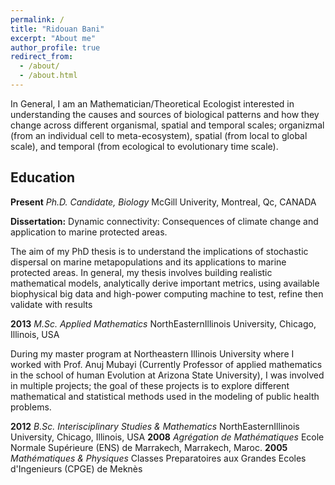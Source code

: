 ```yaml
---
permalink: /
title: "Ridouan Bani"
excerpt: "About me"
author_profile: true
redirect_from:
  - /about/
  - /about.html
---
```


In General, I am an Mathematician/Theoretical Ecologist interested in understanding the causes and sources of biological patterns and how they change across different organismal, spatial and temporal scales;  organizmal (from an individual cell to meta-ecosystem), spatial (from local to global scale), and temporal (from ecological to evolutionary time scale).


Education
------

**Present** *Ph.D. Candidate, Biology*
McGill Univerity, Montreal, Qc, CANADA


**Dissertation:** Dynamic connectivity: Consequences of climate change and application to marine protected areas.
 
 The aim of my PhD thesis is to understand the implications of stochastic dispersal on marine metapopulations and its applications to marine protected areas. In general, my thesis involves building realistic mathematical models, analytically derive important metrics, using available biophysical big data and high-power computing machine to test, refine then validate with results
 
**2013** *M.Sc. Applied Mathematics* NorthEasternIllinois University, Chicago, Illinois, USA

During my master program at Northeastern Illinois University where I worked with Prof. Anuj Mubayi (Currently Professor of applied mathematics in the school of human Evolution at Arizona State University), I was involved in multiple projects; the goal of these projects is to explore different mathematical and statistical methods used in the modeling of public health problems.

**2012** *B.Sc. Interisciplinary Studies & Mathematics* NorthEasternIllinois University, Chicago, Illinois, USA
**2008** *Agrégation de Mathématiques* Ecole Normale Supérieure (ENS) de Marrakech, Marrakech, Maroc.
**2005** *Mathématiques & Physiques* Classes Preparatoires aux Grandes Ecoles d'Ingenieurs (CPGE) de Meknès



